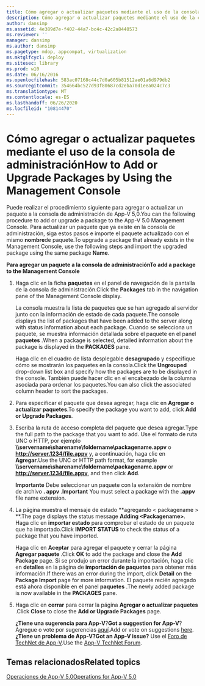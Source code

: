```yaml
---
title: Cómo agregar o actualizar paquetes mediante el uso de la consola de administración
description: Cómo agregar o actualizar paquetes mediante el uso de la consola de administración
author: dansimp
ms.assetid: 4e389d7e-f402-44a7-bc4c-42c2a8440573
ms.reviewer: ''
manager: dansimp
ms.author: dansimp
ms.pagetype: mdop, appcompat, virtualization
ms.mktglfcycl: deploy
ms.sitesec: library
ms.prod: w10
ms.date: 06/16/2016
ms.openlocfilehash: 583ac07168c44c7d0a605b81512ae01a6d979db2
ms.sourcegitcommit: 354664bc527d93f80687cd2eba70d1eea024c7c3
ms.translationtype: MT
ms.contentlocale: es-ES
ms.lasthandoff: 06/26/2020
ms.locfileid: "10814470"
---
```

# <span data-ttu-id="a4dbe-103">Cómo agregar o actualizar paquetes mediante el uso de la consola de administración</span><span class="sxs-lookup"><span data-stu-id="a4dbe-103">How to Add or Upgrade Packages by Using the Management Console</span></span>


<span data-ttu-id="a4dbe-104">Puede realizar el procedimiento siguiente para agregar o actualizar un paquete a la consola de administración de App-V 5,0.</span><span class="sxs-lookup"><span data-stu-id="a4dbe-104">You can the following procedure to add or upgrade a package to the App-V 5.0 Management Console.</span></span> <span data-ttu-id="a4dbe-105">Para actualizar un paquete que ya existe en la consola de administración, siga estos pasos e importe el paquete actualizado con el mismo **nombre**de paquete.</span><span class="sxs-lookup"><span data-stu-id="a4dbe-105">To upgrade a package that already exists in the Management Console, use the following steps and import the upgraded package using the same package **Name**.</span></span>

**<span data-ttu-id="a4dbe-106">Para agregar un paquete a la consola de administración</span><span class="sxs-lookup"><span data-stu-id="a4dbe-106">To add a package to the Management Console</span></span>**

1.  <span data-ttu-id="a4dbe-107">Haga clic en la ficha **paquetes** en el panel de navegación de la pantalla de la consola de administración.</span><span class="sxs-lookup"><span data-stu-id="a4dbe-107">Click the **Packages** tab in the navigation pane of the Management Console display.</span></span>

    <span data-ttu-id="a4dbe-108">La consola muestra la lista de paquetes que se han agregado al servidor junto con la información de estado de cada paquete.</span><span class="sxs-lookup"><span data-stu-id="a4dbe-108">The console displays the list of packages that have been added to the server along with status information about each package.</span></span> <span data-ttu-id="a4dbe-109">Cuando se selecciona un paquete, se muestra información detallada sobre el paquete en el panel **paquetes** .</span><span class="sxs-lookup"><span data-stu-id="a4dbe-109">When a package is selected, detailed information about the package is displayed in the **PACKAGES** pane.</span></span>

    <span data-ttu-id="a4dbe-110">Haga clic en el cuadro de lista desplegable **desagrupado** y especifique cómo se mostrarán los paquetes en la consola.</span><span class="sxs-lookup"><span data-stu-id="a4dbe-110">Click the **Ungrouped** drop-down list box and specify how the packages are to be displayed in the console.</span></span> <span data-ttu-id="a4dbe-111">También puede hacer clic en el encabezado de la columna asociada para ordenar los paquetes.</span><span class="sxs-lookup"><span data-stu-id="a4dbe-111">You can also click the associated column header to sort the packages.</span></span>

2.  <span data-ttu-id="a4dbe-112">Para especificar el paquete que desea agregar, haga clic en **Agregar o actualizar paquetes**.</span><span class="sxs-lookup"><span data-stu-id="a4dbe-112">To specify the package you want to add, click **Add or Upgrade Packages**.</span></span>

3.  <span data-ttu-id="a4dbe-113">Escriba la ruta de acceso completa del paquete que desea agregar.</span><span class="sxs-lookup"><span data-stu-id="a4dbe-113">Type the full path to the package that you want to add.</span></span> <span data-ttu-id="a4dbe-114">Use el formato de ruta UNC o HTTP, por ejemplo **\\\\servername\\sharename\\foldername\\packagename.appv** o **http://server.1234/file.appv** y, a continuación, haga clic en **Agregar**.</span><span class="sxs-lookup"><span data-stu-id="a4dbe-114">Use the UNC or HTTP path format, for example **\\\\servername\\sharename\\foldername\\packagename.appv** or **http://server.1234/file.appv**, and then click **Add**.</span></span>

    <span data-ttu-id="a4dbe-115">**Importante**  Debe seleccionar un paquete con la extensión de nombre de archivo **. appv** .</span><span class="sxs-lookup"><span data-stu-id="a4dbe-115">**Important** You must select a package with the **.appv** file name extension.</span></span>

     

4.  <span data-ttu-id="a4dbe-116">La página muestra el mensaje de estado \*\*agregando &lt; packagename &gt; \*\*.</span><span class="sxs-lookup"><span data-stu-id="a4dbe-116">The page displays the status message **Adding &lt;Packagename&gt;**.</span></span> <span data-ttu-id="a4dbe-117">Haga clic en **importar estado** para comprobar el estado de un paquete que ha importado.</span><span class="sxs-lookup"><span data-stu-id="a4dbe-117">Click **IMPORT STATUS** to check the status of a package that you have imported.</span></span>

    <span data-ttu-id="a4dbe-118">Haga clic en **Aceptar** para agregar el paquete y cerrar la página **Agregar paquete** .</span><span class="sxs-lookup"><span data-stu-id="a4dbe-118">Click **OK** to add the package and close the **Add Package** page.</span></span> <span data-ttu-id="a4dbe-119">Si se produjo un error durante la importación, haga clic en **detalles** en la página de **importación de paquetes** para obtener más información.</span><span class="sxs-lookup"><span data-stu-id="a4dbe-119">If there was an error during the import, click **Detail** on the **Package Import** page for more information.</span></span> <span data-ttu-id="a4dbe-120">El paquete recién agregado está ahora disponible en el panel **paquetes** .</span><span class="sxs-lookup"><span data-stu-id="a4dbe-120">The newly added package is now available in the **PACKAGES** pane.</span></span>

5.  <span data-ttu-id="a4dbe-121">Haga clic en **cerrar** para cerrar la página **Agregar o actualizar paquetes** .</span><span class="sxs-lookup"><span data-stu-id="a4dbe-121">Click **Close** to close the **Add or Upgrade Packages** page.</span></span>

    <span data-ttu-id="a4dbe-122">**¿Tiene una sugerencia para App-V**?</span><span class="sxs-lookup"><span data-stu-id="a4dbe-122">**Got a suggestion for App-V**?</span></span> <span data-ttu-id="a4dbe-123">Agregue o vote por sugerencias [aquí](http://appv.uservoice.com/forums/280448-microsoft-application-virtualization).</span><span class="sxs-lookup"><span data-stu-id="a4dbe-123">Add or vote on suggestions [here](http://appv.uservoice.com/forums/280448-microsoft-application-virtualization).</span></span> **<span data-ttu-id="a4dbe-124">¿Tiene un problema de App-V?</span><span class="sxs-lookup"><span data-stu-id="a4dbe-124">Got an App-V issue?</span></span>** <span data-ttu-id="a4dbe-125">Use el [Foro de TechNet de App-V](https://social.technet.microsoft.com/Forums/home?forum=mdopappv).</span><span class="sxs-lookup"><span data-stu-id="a4dbe-125">Use the [App-V TechNet Forum](https://social.technet.microsoft.com/Forums/home?forum=mdopappv).</span></span>

## <span data-ttu-id="a4dbe-126">Temas relacionados</span><span class="sxs-lookup"><span data-stu-id="a4dbe-126">Related topics</span></span>


[<span data-ttu-id="a4dbe-127">Operaciones de App-V 5.0</span><span class="sxs-lookup"><span data-stu-id="a4dbe-127">Operations for App-V 5.0</span></span>](operations-for-app-v-50.md)

 

 





